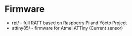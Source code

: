 # Firmware

* rpi/ - full RATT based on Raspberry Pi and Yocto Project
* attiny85/ - firmware for Atmel ATTiny (Current sensor)
